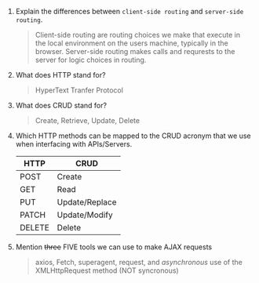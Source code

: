1.  Explain the differences between `client-side routing` and `server-side routing`.
    > Client-side routing are routing choices we make that execute in the local environment on the users machine, typically in the browser. Server-side routing makes calls and requrests to the server for logic choices in routing.

1.  What does HTTP stand for?
    > HyperText Tranfer Protocol

1.  What does CRUD stand for?
    > Create, Retrieve, Update, Delete

1.  Which HTTP methods can be mapped to the CRUD acronym that we use when interfacing with APIs/Servers.

    HTTP | CRUD 
    --- | --- 
    POST| Create 
    GET | Read
    PUT | Update/Replace
    PATCH | Update/Modify
    DELETE | Delete

1.  Mention ~~three~~ FIVE tools we can use to make AJAX requests

    > axios, Fetch, superagent, request, and _asynchronous_ use of the XMLHttpRequest method (NOT syncronous)